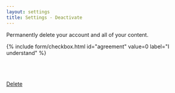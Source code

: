 ```yaml
---
layout: settings
title: Settings - Deactivate
---
```


<p>Permanently delete your account and all of your content.</p>

<form>

{% include form/checkbox.html id="agreement" value=0 label="I understand" %}

<br>
<br>

<br>

<!-- Accent-colored raised button with ripple -->
<a class="mdl-button mdl-js-button mdl-button--raised mdl-js-ripple-effect mdl-button--accent" href="/auth/sign-out">
    Delete
</a>

</form>
